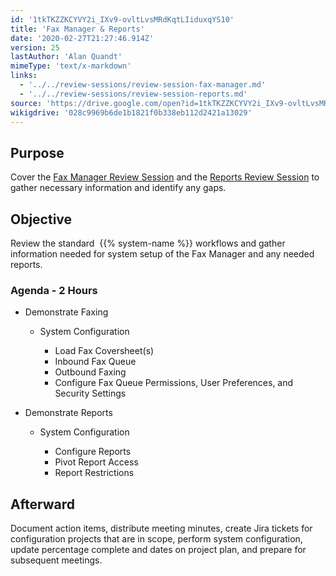 ```yaml
---
id: '1tkTKZZKCYVY2i_IXv9-ovltLvsMRdKqtLIiduxqYS10'
title: 'Fax Manager & Reports'
date: '2020-02-27T21:27:46.914Z'
version: 25
lastAuthor: 'Alan Quandt'
mimeType: 'text/x-markdown'
links:
  - '../../review-sessions/review-session-fax-manager.md'
  - '../../review-sessions/review-session-reports.md'
source: 'https://drive.google.com/open?id=1tkTKZZKCYVY2i_IXv9-ovltLvsMRdKqtLIiduxqYS10'
wikigdrive: '028c9969b6de1b1821f0b338eb112d2421a13029'
---
```

## Purpose

Cover the [Fax Manager Review Session](../../review-sessions/review-session-fax-manager.md) and the [Reports Review Session](../../review-sessions/review-session-reports.md) to gather necessary information and identify any gaps.

## Objective

Review the standard  {{% system-name %}} workflows and gather information needed for system setup of the Fax Manager and any needed reports.

### Agenda - 2 Hours


* Demonstrate Faxing


   * System Configuration




      * Load Fax Coversheet(s)
      * Inbound Fax Queue
      * Outbound Faxing
      * Configure Fax Queue Permissions, User Preferences, and Security Settings



* Demonstrate Reports


   * System Configuration




      * Configure Reports
      * Pivot Report Access
      * Report Restrictions




## Afterward

Document action items, distribute meeting minutes, create Jira tickets for configuration projects that are in scope, perform system configuration, update percentage complete and dates on project plan, and prepare for subsequent meetings.
